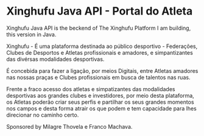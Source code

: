 # Xinghufu Java API - Portal do Atleta

Xinghufu Java API is the beckend of The Xinghufu Platform I am building, this version in Java.

Xinghufu - É uma plataforma destinada ao público desportivo - Federações, Clubes de Desportos e Atletas profissionais e amadores, e simpantizantes das divérsas modalidades desportivas.

É concebida para fazer a ligação, por meios Digitais, entre Atletas amadores nas nossas praças e Clubes profissionais em busca de talentos nas ruas.

Frente a fraco acesso dos atletas e simpatizantes das modalidades desportivas aos grandes clubes e investidores, por meio desta plataforma, os Atletas poderão criar seus perfis e partilhar os seus grandes momentos nos campos e desta forma atrair os que podem e tem capacidade para lhes direcionar no caminho certo.

Sponsored by Milagre Thovela e Franco Machava.
